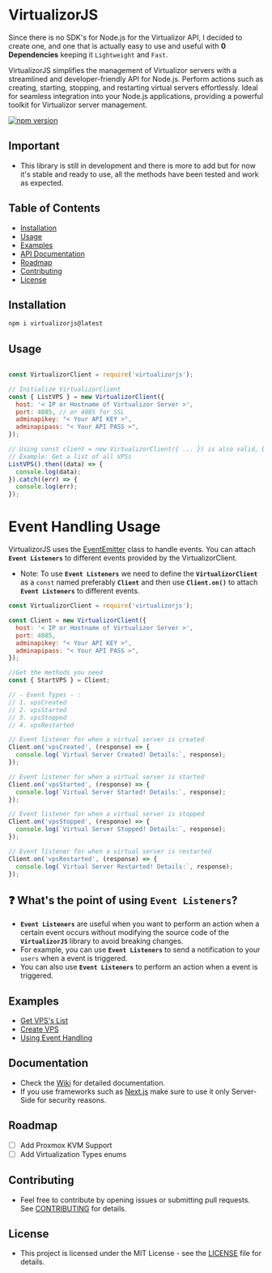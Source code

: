 # VirtualizorJS

Since there is no SDK's for Node.js for the Virtualizor API, I decided to create one, and one that is actually easy to use and useful with **0 Dependencies** keeping it `Lightweight` and `Fast`.

VirtualizorJS simplifies the management of Virtualizor servers with a streamlined and developer-friendly API for Node.js. Perform actions such as creating, starting, stopping, and restarting virtual servers effortlessly. Ideal for seamless integration into your Node.js applications, providing a powerful toolkit for Virtualizor server management.

[![npm version](https://d25lcipzij17d.cloudfront.net/badge.svg?id=js&r=r&ts=1683906897&type=6e&v=1.0.3&x2=0)](https://badge.fury.io/js/virtualizorjs)

## Important
 - This library is still in development and there is more to add but for now it's stable and ready to use, all the methods have been tested and work as expected.

## Table of Contents
- [Installation](#installation)
- [Usage](#usage)
- [Examples](#examples)
- [API Documentation](#api-documentation)
- [Roadmap](#roadmap)
- [Contributing](#contributing)
- [License](#license)

## Installation

```bash
npm i virtualizorjs@latest
```

## Usage

```javascript

const VirtualizorClient = require('virtualizorjs');

// Initialize VirtualizorClient
const { ListVPS } = new VirtualizorClient({
  host: '< IP or Hostname of Virtualizor Server >',
  port: 4085, // or 4085 for SSL
  adminapikey: "< Your API KEY >",
  adminapipass: "< Your API PASS >",
});

// Using const client = new VirtualizorClient({ ... }) is also valid, but you will have to use client.ListVPS() instead of ListVPS() which just looks ugly.
// Example: Get a list of all VPSs
ListVPS().then((data) => {
  console.log(data);
}).catch((err) => {
  console.log(err);
});
```

# Event Handling Usage

VirtualizorJS uses the [EventEmitter](https://nodejs.org/api/events.html) class to handle events. You can attach **`Event Listeners`** to different events provided by the VirtualizorClient.

- Note: To use **`Event Listeners`** we need to define the **`VirtualizorClient`** as a `const` named preferably **`Client`** and then use **`Client.on()`** to attach **`Event Listeners`** to different events.

```javascript
const VirtualizorClient = require('virtualizorjs'); 

const Client = new VirtualizorClient({
  host: '< IP or Hostname of Virtualizor Server >',
  port: 4085,
  adminapikey: "< Your API KEY >",
  adminapipass: "< Your API PASS >",
});

//Get the methods you need
const { StartVPS } = Client;

// - Event Types - :
// 1. vpsCreated
// 2. vpsStarted
// 3. vpsStopped
// 4. vpsRestarted

// Event listener for when a virtual server is created
Client.on('vpsCreated', (response) => {
  console.log(`Virtual Server Created! Details:`, response);
});

// Event listener for when a virtual server is started
Client.on('vpsStarted', (response) => {
  console.log(`Virtual Server Started! Details:`, response);
});

// Event listener for when a virtual server is stopped
Client.on('vpsStopped', (response) => {
  console.log(`Virtual Server Stopped! Details:`, response);
});

// Event listener for when a virtual server is restarted
Client.on('vpsRestarted', (response) => {
  console.log(`Virtual Server Restarted! Details:`, response);
});
```

## ❓ What's the point of using **`Event Listeners`**?
 - **`Event Listeners`** are useful when you want to perform an action when a certain event occurs without modifying the source code of the **`VirtualizorJS`** library to avoid breaking changes.
 - For example, you can use **`Event Listeners`** to send a notification to your `users` when a event is triggered.
 - You can also use **`Event Listeners`** to perform an action when a event is triggered.

## Examples

- [Get VPS's List](/examples/listvps.js)
- [Create VPS](/examples/createvps.js)
- [Using Event Handling](/examples/eventhandling.js)


## Documentation

- Check the [Wiki](https://github.com/kkMihai/virtualizorjs/wiki) for detailed documentation.
- If you use frameworks such as [Next.js](https://nextjs.org/) make sure to use it only Server-Side for security reasons.

## Roadmap
  - [ ] Add Proxmox KVM Support
  - [ ] Add Virtualization Types enums

## Contributing

- Feel free to contribute by opening issues or submitting pull requests. See [CONTRIBUTING](/CONTRIBUTING.md) for details.

## License

- This project is licensed under the MIT License - see the [LICENSE](/LICENSE) file for details.

